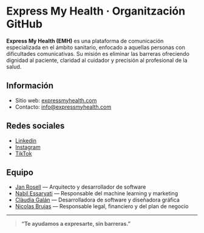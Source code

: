 # Express My Health · Organitzación GitHub

**Express My Health (EMH)** es una plataforma de comunicación especializada en el ámbito sanitario, enfocado a aquellas personas con dificultades comunicativas. Su misión es eliminar las barreras ofreciendo dignidad al paciente, claridad al cuidador y precisión al profesional de la salud.

## Información

- Sitio web: [expressmyhealth.com](https://expressmyhealth.com)
- Contacto: [info@expressmyhealth.com](mailto:info@expressmyhealth.com)

## Redes sociales

- [Linkedin](https://www.linkedin.com/company/express-my-health/)
- [Instagram](https://www.instagram.com/expressmyhealth/)
- [TikTok](https://www.tiktok.com/@expressmyhealth)

## Equipo

- [Jan Rosell](https://www.linkedin.com/in/janrosell/) — Arquitecto y desarrollador de software 
- [Nabil Essaryati](https://www.linkedin.com/in/nabilessaryati/) — Responsable del machine learning y marketing
- [Clàudia Galán](https://www.linkedin.com/in/claudia-galan/) — Desarrolladora de software y diseñadora gráfica
- [Nicolas Brujas](https://www.linkedin.com/in/nicolas-brujas/) — Responsable legal, financiero y del plan de negocio

---

> **“Te ayudamos a expresarte, sin barreras.”**
